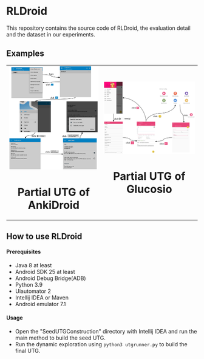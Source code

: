 # RLDroid
This repository contains the source code of RLDroid, the evaluation detail and the dataset in our experiments.

## Examples
<table><tr>
<td>
<div>
<img src="examples/AnkiDroid.png" border=0>
<h1 align="center">Partial UTG of AnkiDroid</h1>
</div>
</td>
<td>
<div>
<img src="examples/Glucosio.png" border=0>
<h1 align="center">Partial UTG of Glucosio</h1>
</div>
</td>
</tr></table>

## How to use RLDroid

#### Prerequisites
- Java 8 at least
- Android SDK 25 at least
- Android Debug Bridge(ADB)
- Python 3.9
- Uiautomator 2
- Intellij IDEA or Maven
- Android emulator 7.1

#### Usage
- Open the "SeedUTGConstruction" directory with Intellij IDEA and run the main method to build the seed UTG.
- Run the dynamic exploration using `python3 utgrunner.py` to build the final UTG.